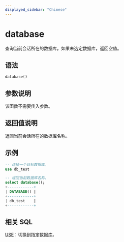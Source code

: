 ```yaml
---
displayed_sidebar: "Chinese"
---
```


# database



查询当前会话所在的数据库。如果未选定数据库，返回空值。

## 语法

```Haskell
database()
```

## 参数说明

该函数不需要传入参数。

## 返回值说明

返回当前会话所在的数据库名称。

## 示例

```SQL
-- 选择一个目标数据库。
use db_test

-- 返回当前数据库名称。
select database();
+------------+
| DATABASE() |
+------------+
| db_test    |
+------------+
```

## 相关 SQL

[USE](../../sql-statements/Database/USE.md)：切换到指定数据库。
